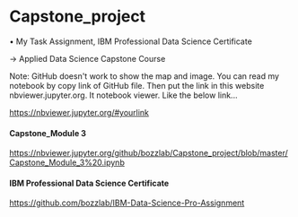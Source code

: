 # Capstone_project
• My Task Assignment, IBM Professional Data Science Certificate 

-> Applied Data Science Capstone Course

Note: GitHub doesn't work to show the map and image. You can read my notebook by copy link of GitHub file. 
Then put the link in this website nbviewer.jupyter.org. It notebook viewer. Like the below link...

https://nbviewer.jupyter.org/#yourlink 

#### Capstone_Module 3 
https://nbviewer.jupyter.org/github/bozzlab/Capstone_project/blob/master/Capstone_Module_3%20.ipynb

#### IBM Professional Data Science Certificate
https://github.com/bozzlab/IBM-Data-Science-Pro-Assignment
